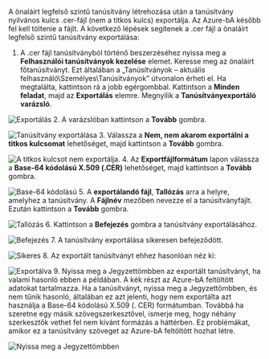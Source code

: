 A önaláírt legfelső szintű tanúsítvány létrehozása után a tanúsítvány nyilvános kulcs .cer-fájl (nem a titkos kulcs) exportálja. Az Azure-bA később fel kell töltenie a fájlt. A következő lépések segítenek a .cer fájl a önaláírt legfelső szintű tanúsítvány exportálása:

1. A .cer fájl tanúsítványból történő beszerzéséhez nyissa meg a **Felhasználói tanúsítványok kezelése** elemet. Keresse meg az önaláírt főtanúsítványt. Ezt általában a „Tanúsítványok – aktuális felhasználó\Személyes\Tanúsítványok” útvonalon érheti el. Ha megtalálta, kattintson rá a jobb egérgombbal. Kattintson a **Minden feladat**, majd az **Exportálás** elemre. Megnyílik a **Tanúsítványexportáló varázsló**.

  ![Exportálás](./media/vpn-gateway-certificates-export-public-key-include/export.png)
2. A varázslóban kattintson a **Tovább** gombra.

  ![Tanúsítvány exportálása](./media/vpn-gateway-certificates-export-public-key-include/exportwizard.png)
3. Válassza a **Nem, nem akarom exportálni a titkos kulcsomat** lehetőséget, majd kattintson a **Tovább** gombra.

  ![A titkos kulcsot nem exportálja.](./media/vpn-gateway-certificates-export-public-key-include/notprivatekey.png)
4. Az **Exportfájlformátum** lapon válassza a **Base-64 kódolású X.509 (.CER)** lehetőséget, majd kattintson a **Tovább** gombra.

  ![Base-64 kódolású](./media/vpn-gateway-certificates-export-public-key-include/base64.png)
5. A **exportálandó fájl**, **Tallózás** arra a helyre, amelyhez a tanúsítvány. A **Fájlnév** mezőben nevezze el a tanúsítványfájlt. Ezután kattintson a **Tovább** gombra.

  ![Tallózás](./media/vpn-gateway-certificates-export-public-key-include/browse.png)
6. Kattintson a **Befejezés** gombra a tanúsítvány exportálásához.

  ![Befejezés](./media/vpn-gateway-certificates-export-public-key-include/finish.png)
7. A tanúsítvány exportálása sikeresen befejeződött.

  ![Sikeres](./media/vpn-gateway-certificates-export-public-key-include/success.png)
8. Az exportált tanúsítványt ehhez hasonlóan néz ki:

  ![Exportálva](./media/vpn-gateway-certificates-export-public-key-include/exported.png)
9. Nyissa meg a Jegyzettömbben az exportált tanúsítványt, ha valami hasonló ebben a példában. A kék részt az Azure-bA feltöltött adatokat tartalmazza. Ha a tanúsítványt, nyissa meg a Jegyzettömbben, és nem tűnik hasonló, általában ez azt jelenti, hogy nem exportálta azt használja a Base-64 kódolású X.509 (. CER) formátumban. Továbbá ha szeretne egy másik szövegszerkesztővel, ismerje meg, hogy néhány szerkesztők vethet fel nem kívánt formázás a háttérben. Ez problémákat, amikor ez a tanúsítvány szöveget az Azure-bA feltöltött hozhat létre.

  ![Nyissa meg a Jegyzettömbben](./media/vpn-gateway-certificates-export-public-key-include/notepad.png)